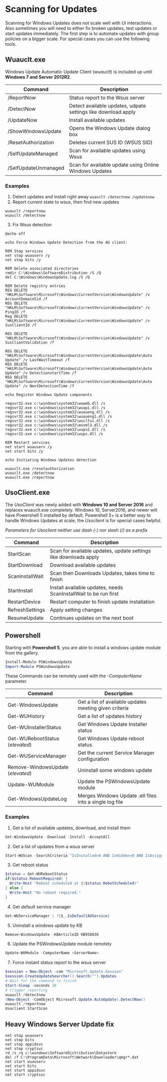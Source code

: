 # Scanning for Updates
Scanning for Windows Updates does not scale well with UI interactions. Also sometimes you will need to either fix broken updates, test updates or start updates immediately. The first step is to automate updates with group policies on a bigger scale. For special cases you can use the following tools.

## Wuauclt.exe
Windows Update Automatic Update Client (_wuauclt_) is included up until **Windows 7 and Server 2012R2**. 

Command | Description
--------|------------
/ReportNow | Status report to the Wsus server
/DetectNow | Detect available updates, udpate settings like download apply
/UpdateNow | Install available updates
/ShowWindowsUpdate | Opens the Windows Update dialog box
/ResetAuthorization | Deletes current SUS ID (WSUS SID)
/SelfUpdateManaged | Scan for available updates using Wsus
/SelfUpdateUnmanaged | Scan for available update using Online Windows Updates

### Examples
1. Detect updates and install right away `wuauclt /detectnow /updatenow` 
2. Report current state to wsus, then find new updates 
  ```shell
  wuauclt /reportnow
  wuauclt /detectnow
  ```
3. Fix Wsus detection
  ```shell
  @echo off

  echo Force Windows Update Detection from the AU client:

  REM Stop services
  net stop wuauserv /y
  net stop bits /y

  REM Delete associated directories
  rmdir C:\Windows\SoftwareDistribution /S /Q
  del C:\Windows\WindowsUpdate.log /S /Q

  REM Delete registry entries
  REG DELETE "HKLM\Software\Microsoft\Windows\CurrentVersion\WindowsUpdate" /v AccountDomainSid /f
  REG DELETE "HKLM\Software\Microsoft\Windows\CurrentVersion\WindowsUpdate" /v PingID /f
  Reg DELETE "HKLM\Software\Microsoft\Windows\CurrentVersion\WindowsUpdate" /v SusClientId /f

  REG DELETE "HKLM\Software\Microsoft\Windows\CurrentVersion\WindowsUpdate" /v SusClientValidation /f

  REG DELETE "HKLM\Software\Microsoft\Windows\CurrentVersion\WindowsUpdate\Auto Update" /v LastWaitTimeout /f
  REG DELETE "HKLM\Software\Microsoft\Windows\CurrentVersion\WindowsUpdate\Auto Update" /v DetectionstartTime /f
  REG DELETE "HKLM\Software\Microsoft\Windows\CurrentVersion\WindowsUpdate\Auto Update" /v NextDetectionTime /f

  echo Register Windows Update components

  regsvr32.exe c:\windows\system32\wuweb.dll /s
  regsvr32.exe c:\windows\system32\wuapi.dll /s
  regsvr32.exe c:\windows\system32\wuaueng.dll /s
  regsvr32.exe c:\windows\system32\wuaueng1.dll /s
  regsvr32.exe c:\windows\system32\wucltui.dll /s
  regsvr32.exe c:\windows\system32\msxml3.dll /s
  regsvr32.exe c:\windows\system32\wups2.dll /s
  regsvr32.exe c:\windows\system32\wups.dll /s

  REM Restart services
  net start wuauserv /y
  net start bits /y

  echo Initiating Windows Updates detection

  wuauclt.exe /resetauthorization
  wuauclt.exe /detectnow
  wuauclt.exe /reportnow
  ```
  
## UsoClient.exe
The _UsoClient_ was newly added with **Windows 10 and Server 2016** and replaces wuauclt.exe completely. Windows 10, Server2016, and newer will have Powershell 5 installed by default. Powershell 5+ is a better way to handle Windows Updates at scale, the _Usoclient_ is for special cases helpful.

_Parameters for Usoclient neither use dash (-) nor slash (/) as a prefix_

Command | Description
--------|------------
StartScan | Scan for available updates, update settings like downloads apply
StartDownload | Download available updates
ScanInstallWait | Scan then Downloads Updates, takes time to finish
StartInstall | Install available updates, needs ScanInstallWait to be run first
RestartDevice | Restart computer to finish update installation
RefreshSettings | Apply setting changes
ResumeUpdate | Continues updates on the next boot

## Powershell
Starting with **Powershell 5**, you are able to install a windows update module from the gallery.
```powershell
Install-Module PSWindowsUpdate
Import-Module PSWindowsUpdate
```
These Commands can be remotely used with the _-ComputerName_ parameter.

Command | Description
--------|------------
Get-WindowsUpdate | Get a list of available updates meeting given criteria
Get-WUHistory | Get a list of updates history
Get-WUInstallerStatus | Get Windows Update Installer status
Get-WURebootStatus (_elevated_) | Get Windows Update reboot status
Get-WUServiceManager | Get the current Service Manager configuration
Remove-WindowsUpdate (_elevated_) | Uninstall some windows update
Update-WUModule | Update the PSWindowsUpdate module
Get-WindowsUpdateLog | Merges Windows Update .etl files into a single log file

### Examples
1. Get a list of available updates, download, and install them
```powershell
Get-WindowsUpdate -Download -Install -AcceptAll
```
2. Get a list of updates from a wsus server
```powershell
Start-WUScan -SearchCriteria "IsInstalled=0 AND IsHidden=0 AND IsAssigned=1"
```
3. Get reboot status
```powershell
$status = Get-WURebootStatus
if($status.RebootRequired) {
  Write-Host "Reboot scheduled at $($status.RebotScheduled)"
} else {
  Write-Host "No reboot required."
}
```
4. Get default service manager
```powershell
Get-WUServiceManager | ?{$_.IsDefaultAUService}
```
5. Uninstall a windows update by KB
```powershell
Remove-WindowsUpdate -KBArticleID KB958830
```
6. Update the PSWindowsUpdate module remotely
```powershell
Update-WUModule -ComputerName <ServerName>
```
7. Force instant status report to the wsus server
```powershell
$session = New-Object -com "Microsoft.Update.Session"
$session.CreateUpdateSearcher().Search("").Updates
# Wait for the command to finish
Start-Sleep -seconds 10
# trigger reporting
wuauclt /detectnow
(New-Object -ComObject Microsoft.Update.AutoUpdate).DetectNow()
wuauclt /reportnow
Usoclient StartScan
```

## Heavy Windows Server Update fix
```
net stop wuauserv
net stop bits
net stop appidsvc
net stop cryptsvc
rd /s /q c:\windows\SoftwareDistribution\Datastore
del /f C:\ProgramData\Microsoft\Network\Downloader\qmgr*.dat
net start wuauserv
net start bits
net start appidsvc
net start cryptsvc
```
